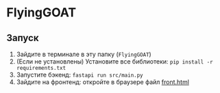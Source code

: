 # FlyingGOAT

## Запуск

1. Зайдите в терминале в эту папку (`FlyingGOAT`)
2. (Если не установлены) Установите все библиотеки: `pip install -r requirements.txt`
3. Запустите бэкенд: `fastapi run src/main.py`
4. Зайдите на фронтенд: откройте в браузере файл [front.html](front.html)
